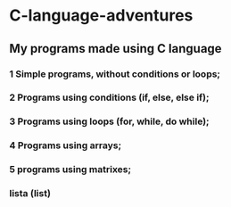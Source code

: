 # C-language-adventures
## My programs made using C language


### 1 Simple programs, without conditions or loops;

### 2 Programs using conditions (if, else, else if);

### 3 Programs using loops (for, while, do while);

### 4 Programs using arrays;

### 5 programs using matrixes;

### lista (list)

#
